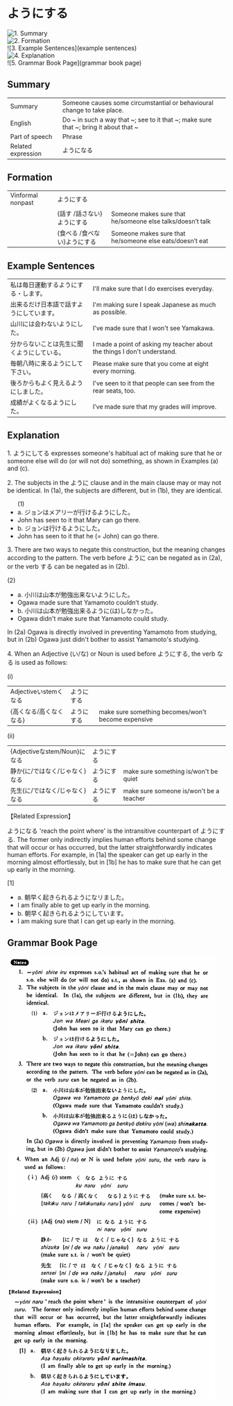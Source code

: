 # ようにする

![1. Summary](summary)<br>
![2. Formation](formation)<br>
![3. Example Sentences](example sentences)<br>
![4. Explanation](explanation)<br>
![5. Grammar Book Page](grammar book page)<br>


## Summary

<table><tr>   <td>Summary</td>   <td>Someone causes some circumstantial or behavioural change to take place.</td></tr><tr>   <td>English</td>   <td>Do ~ in such a way that ~; see to it that ~; make sure that ~; bring it about that ~</td></tr><tr>   <td>Part of speech</td>   <td>Phrase</td></tr><tr>   <td>Related expression</td>   <td>ようになる</td></tr></table>

## Formation

<table class="table"> <tbody><tr class="tr head"> <td class="td"><span class="bold"><span>Vinformal nonpast</span></span></td> <td class="td"><span class="concept">ようにする</span> </td> <td class="td"><span>&nbsp;</span></td> </tr> <tr class="tr"> <td class="td"><span>&nbsp;</span></td> <td class="td"><span>{話す /話さない}<span class="concept">ようにする</span></span></td> <td class="td"><span>Someone    makes sure that he/someone else talks/doesn’t talk</span></td> </tr> <tr class="tr"> <td class="td"><span>&nbsp;</span></td> <td class="td"><span>{食べる /食べない}<span class="concept">ようにする</span></span></td> <td class="td"><span>Someone    makes sure that he/someone else eats/doesn’t eat</span></td> </tr></tbody></table>

## Example Sentences

<table><tr>   <td>私は毎日運動するようにする・します。</td>   <td>I'll make sure that I do exercises everyday.</td></tr><tr>   <td>出来るだけ日本語で話すようにしています。</td>   <td>I'm making sure I speak Japanese as much as possible.</td></tr><tr>   <td>山川には会わないようにした。</td>   <td>I've made sure that I won't see Yamakawa.</td></tr><tr>   <td>分からないことは先生に聞くようにしている。</td>   <td>I made a point of asking my teacher about the things I don't understand.</td></tr><tr>   <td>毎朝八時に来るようにして下さい。</td>   <td>Please make sure that you come at eight every morning.</td></tr><tr>   <td>後ろからもよく見えるようにしました。</td>   <td>I've seen to it that people can see from the rear seats, too.</td></tr><tr>   <td>成績がよくなるようにした。</td>   <td>I’ve made sure that my grades will improve.</td></tr></table>

## Explanation

<p>1. <span class="cloze">ようにしてる</span> expresses someone's habitual act of making sure that he or someone else will do (or will not do) something, as shown in Examples (a) and (c).</p>  <p>2. The subjects in the <span class="cloze">ように</span> clause and in the main clause may or may not be identical. In (1a), the subjects are different, but in (1b), they are identical.</p>  <ul>(1) <li>a. ジョンはメアリ一が行ける<span class="cloze">ようにした</span>。</li> <li>John has seen to it that Mary can go there.</li> <div class="divide"></div> <li>b. ジョンは行ける<span class="cloze">ようにした</span>。</li> <li>John has seen to it that he (= John) can go there.</li> </ul>  <p>3. There are two ways to negate this construction, but the meaning changes according to the pattern. The verb before <span class="cloze">ように</span> can be negated as in (2a), or the verb <span class="cloze">する</span> can be negated as in (2b).</p>  (2)  <ul> <li>a. 小川は山本が勉強出来ない<span class="cloze">ようにした</span>。</li> <li>Ogawa made sure that Yamamoto couldn’t study.</li> <div class="divide"></div> <li>b. 小川は山本が勉強出来る<span class="cloze">ように</span>(は)<span class="cloze">しなかった</span>。</li> <li>Ogawa didn't make sure that Yamamoto could study.</li> </ul>  <p>In (2a) Ogawa is directly involved in preventing Yamamoto from studying, but in (2b) Ogawa just didn't bother to assist Yamamoto's studying.</p>  <p>4. When an Adjective (い/な) or Noun is used before <span class="cloze">ようにする</span>, the verb なる is used as follows:</p>  <p>(i)</p>  <table class="table"> <tbody> <tr class="tr"> <td class="td">Adjectiveいstemくなる</td> <td class="td"><span class="cloze">ようにする</span></td> <td class="td"></td> </tr> <tr class="tr"> <td class="td">{高くなる/高くなくなる}</td> <td class="td"><span class="cloze">ようにする</span></td> <td class="td">make sure something becomes/won't become expensive</td> </tr> </tbody> </table>  <p>(ii)</p>  <table class="table"> <tbody> <tr class="tr"> <td class="td">{Adjectiveなstem/Noun}になる</td> <td class="td"><span class="cloze">ようにする</span></td> <td class="td"></td> </tr> <tr class="tr"> <td class="td">静か{に/ではなく/じゃなく}なる</td> <td class="td"><span class="cloze">ようにする</span></td> <td class="td">make sure something is/won't be quiet</td> </tr> <tr class="tr"> <td class="td">先生{に/ではなく/じゃなく}なる</td> <td class="td"><span class="cloze">ようにする</span></td> <td class="td">make sure someone is/won't be a teacher</td> </tr> </tbody> </table>  <p>【Related Expression】</p>  <p>ようになる 'reach the point where' is the intransitive counterpart of ようにする</span>. The former only indirectly implies human efforts behind some change that will occur or has occurred, but the latter straightforwardly indicates human efforts. For example, in [1a] the speaker can get up early in the morning almost effortlessly, but in [1b] he has to make sure that he can get up early in the morning.</p>  <p>[1]</p>  <ul> <li>a. 朝早く起きられるようになリました。</li> <li>I am finally able to get up early in the morning.</li> <div class="divide"></div> <li>b. 朝早く起きられる<span class="cloze">ようにしています</span>。</li> <li>I am making sure that I can get up early in the morning.</li> </ul>

## Grammar Book Page

![](../img/Basicようにする.png)

